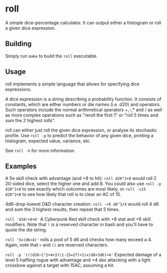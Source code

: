# roll
A simple dice-percentage calculator. It can output either a histogram or roll a given dice expression.

## Building
Simply run `make` to build the `roll` executable.

## Usage
roll implements a simple language that allows for specifying dice expressions.

A dice expression is a string describing a probability function.
It consists of constants, which are either numbers or die names (i.e. d20) and operators.
Such operators include the normal arithmetical operators +,-,* and / as well as more complex operations such as "reroll the first 1" or "roll 5 times and sum the 2 highest rolls".

roll can either just roll the given dice expression, or analyse its stochastic profile.
Use `roll -p` to predict the behavior of any given dice, printing a histogram, expected value, variance, etc.

See `roll -h` for more information.

## Examples
A 5e skill check with advantage (and +8 to hit):
`roll d20^2+8` would roll 2 20-sided dice, select the higher one and add 8.
You could also use `roll -p d20^2+8` to see exactly which outcomes are most likely,
or `roll -c15 d20^2+8` to see how likely that roll is to clear an AC of 15.

4d6-drop-lowest D&D character creation:
`roll -r6 d6^3/4` would roll 4 d6 and sum the 3 highest results, then repeat that 5 times.

`roll 'd10!+8+6'` A Cyberpunk Red skill check with +8 stat and +6 skill modifiers.
Note that `!` is a reserved character in bash and you'll have to quote the die string.

`roll '5x(d6>4)'` rolls a pool of 5 d6 and checks how many exceed a 4.
Again, note that `>` and `()` are reserved characters.

`roll -p '(((d20~1^2+4+3)\1-15=27)+1)x(d8+3d6)+4'`
Expected damage of a level 5 halfling rogue with advantage and +4 dex attacking with a light crossbow against a target with 15AC, assuming a hit.
